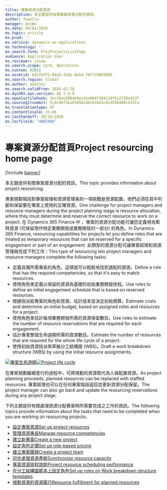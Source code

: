 ```yaml
---
title: 專案資源分配首頁
description: 本主題提供有關專案資源分配的資訊。
author: Yowelle
manager: AnnBe
ms.date: 09/01/2020
ms.topic: article
ms.prod: ''
ms.service: dynamics-ax-applications
ms.technology: ''
ms.search.form: ProjProjectsListPage
audience: Application User
ms.reviewer: josaw
ms.search.scope: Core, Operations
ms.custom: 82022
ms.assetid: bd2fb375-84c6-428a-8e54-f0f719045898
ms.search.region: Global
ms.author: andchoi
ms.search.validFrom: 2016-02-28
ms.dyn365.ops.version: AX 7.0.0
ms.openlocfilehash: 3ecf8ee588de9ec41e0b4f384110f912759ed53f
ms.sourcegitcommit: 5c4c9bf3ba018562d6cb3443c01d550489c415fa
ms.translationtype: HT
ms.contentlocale: zh-HK
ms.lasthandoff: 10/16/2020
ms.locfileid: "4087486"
---
```

# <a name="project-resourcing-home-page"></a><span data-ttu-id="8b76c-103">專案資源分配首頁</span><span class="sxs-lookup"><span data-stu-id="8b76c-103">Project resourcing home page</span></span>

[!include [banner](../includes/banner.md)]

<span data-ttu-id="8b76c-104">本主題提供有關專案資源分配的資訊。</span><span class="sxs-lookup"><span data-stu-id="8b76c-104">This topic provides information about project resourcing.</span></span>

<span data-ttu-id="8b76c-105">專案規劃階段對專案經理和資源管理員的一項挑戰是資源配置，他們必須在其中判斷和保留要在專案上使用的正確資源。</span><span class="sxs-lookup"><span data-stu-id="8b76c-105">One challenge for project managers and resource managers during the project planning stage is resource allocation, where they must determine and reserve the correct resource to work on a project.</span></span> <span data-ttu-id="8b76c-106">在 Dynamics 365 Finance 中 ，專案的資源分配功能可讓您定義視為暫時資源 (可保留用作特定業務開發或業務開發的一部分) 的角色。</span><span class="sxs-lookup"><span data-stu-id="8b76c-106">In Dynamics 365 Finance, resourcing capabilities for projects let you define roles that are treated as temporary resources that can be reserved for a specific engagement or part of an engagement.</span></span> <span data-ttu-id="8b76c-107">此類型的資源分配可讓專案經理和資源管理員完成下列工作：</span><span class="sxs-lookup"><span data-stu-id="8b76c-107">This type of resourcing lets project managers and resource managers complete the following tasks:</span></span>

- <span data-ttu-id="8b76c-108">定義具備所需專長的角色，這樣就可以輕鬆地找到適配的資源。</span><span class="sxs-lookup"><span data-stu-id="8b76c-108">Define a role that has the required competencies, so that it's easy to match resources.</span></span>
- <span data-ttu-id="8b76c-109">使用角色來定義以保留的資源為基礎的初始業務開發排程。</span><span class="sxs-lookup"><span data-stu-id="8b76c-109">Use roles to define an initial engagement schedule that is based on reserved resources.</span></span>
- <span data-ttu-id="8b76c-110">根據指派給專案的角色和資源，估計成本並決定初始預算。</span><span class="sxs-lookup"><span data-stu-id="8b76c-110">Estimate costs and determine an initial budget, based on assigned roles and resources for a project.</span></span>
- <span data-ttu-id="8b76c-111">使用角色來估計每項業務開發所需的資源保留數目。</span><span class="sxs-lookup"><span data-stu-id="8b76c-111">Use roles to estimate the number of resource reservations that are required for each engagement.</span></span>
- <span data-ttu-id="8b76c-112">估計專案整個生命週期所需的資源數目。</span><span class="sxs-lookup"><span data-stu-id="8b76c-112">Estimate the number of resources that are required for the whole life cycle of a project.</span></span>
- <span data-ttu-id="8b76c-113">使用初始資源指派來草擬分工結構圖 (WBS)。</span><span class="sxs-lookup"><span data-stu-id="8b76c-113">Draft a work breakdown structure (WBS) by using the initial resource assignments.</span></span>

<span data-ttu-id="8b76c-114">[![專案生命週期](./media/projectresourcing02-1024x812.jpg)](./media/projectresourcing02.jpg)</span><span class="sxs-lookup"><span data-stu-id="8b76c-114">[![Project life cycle](./media/projectresourcing02-1024x812.jpg)](./media/projectresourcing02.jpg)</span></span>

<span data-ttu-id="8b76c-115">在專案規劃繼續進行的過程中，可將規劃的資源取代為人員配置資源。</span><span class="sxs-lookup"><span data-stu-id="8b76c-115">As project planning proceeds, planned resources can be replaced with staffed resources.</span></span> <span data-ttu-id="8b76c-116">專案經理也可以在任何專案階段返回並更新資源分配保留。</span><span class="sxs-lookup"><span data-stu-id="8b76c-116">The project manager can also go back and update the resourcing reservations during any project stage.</span></span>

<span data-ttu-id="8b76c-117">下列主題提供有關處理資源分配專案時所需要完成之工作的資訊。</span><span class="sxs-lookup"><span data-stu-id="8b76c-117">The following topics provide information about the tasks that need to be completed when you are working on resourcing projects.</span></span>

- [<span data-ttu-id="8b76c-118">設定專案資源</span><span class="sxs-lookup"><span data-stu-id="8b76c-118">Set up project resources</span></span>](set-up-project-resources.md)
- [<span data-ttu-id="8b76c-119">管理資源專長</span><span class="sxs-lookup"><span data-stu-id="8b76c-119">Manage resource competencies</span></span>](manage-resource-competencies.md)
- [<span data-ttu-id="8b76c-120">建立新專案</span><span class="sxs-lookup"><span data-stu-id="8b76c-120">Create a new project</span></span>](create-new-project.md)
- [<span data-ttu-id="8b76c-121">設定角色定價</span><span class="sxs-lookup"><span data-stu-id="8b76c-121">Set up role-based pricing</span></span>](set-up-role-based-pricing.md)
- [<span data-ttu-id="8b76c-122">建立專案團隊</span><span class="sxs-lookup"><span data-stu-id="8b76c-122">Create a project team</span></span>](create-project-team.md)
- [<span data-ttu-id="8b76c-123">同步處理資源產能</span><span class="sxs-lookup"><span data-stu-id="8b76c-123">Synchronize resource capacity</span></span>](synchronize-resource-capacity.md)
- [<span data-ttu-id="8b76c-124">專案資源排程效能</span><span class="sxs-lookup"><span data-stu-id="8b76c-124">Project resource scheduling performance</span></span>](project-scheduling-performance.md)
- [<span data-ttu-id="8b76c-125">在分工結構圖範本上設定角色</span><span class="sxs-lookup"><span data-stu-id="8b76c-125">Set up roles on Work breakdown structure templates</span></span>](set-up-roles-wbs-template.md)
- [<span data-ttu-id="8b76c-126">規劃資源的資源履行</span><span class="sxs-lookup"><span data-stu-id="8b76c-126">Resource fulfillment for planned resources</span></span>](resource-fulfillment-planned-resources.md)
